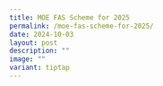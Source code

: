```yaml
---
title: MOE FAS Scheme for 2025
permalink: /moe-fas-scheme-for-2025/
date: 2024-10-03
layout: post
description: ""
image: ""
variant: tiptap
---
```

